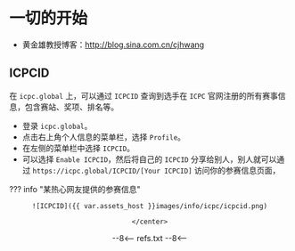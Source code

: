 # 一切的开始

- 黄金雄教授博客：http://blog.sina.com.cn/cjhwang


## ICPCID

在 `icpc.global` 上，可以通过 `ICPCID` 查询到选手在 `ICPC` 官网注册的所有赛事信息，包含赛站、奖项、排名等。

- 登录 `icpc.global`。
- 点击右上角个人信息的菜单栏，选择 `Profile`。
- 在左侧的菜单栏中选择 `ICPCID`。
- 可以选择 `Enable ICPCID`，然后将自己的 `ICPCID` 分享给别人，别人就可以通过 `https://icpc.global/ICPCID/[Your ICPCID]` 访问你的参赛信息页面，

??? info "某热心网友提供的参赛信息"
    <center>

    ![ICPCID]({{ var.assets_host }}images/info/icpc/icpcid.png)

    </center>


--8<--
refs.txt
--8<--
